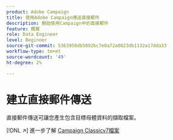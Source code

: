 ```yaml
---
product: Adobe Campaign
title: 使用Adobe Campaign傳送直接郵件
description: 開始使用Campaign中的直接郵件
feature: 概覽
role: Data Engineer
level: Beginner
source-git-commit: 5363950db5092bc7e0a72a0823db1132a17dda33
workflow-type: tm+mt
source-wordcount: '49'
ht-degree: 2%

---
```


# 建立直接郵件傳送

直接郵件傳送可讓您產生包含目標母體資料的擷取檔案。

[!DNL :arrow_upper_right:] 進一步了解 [Campaign Classicv7檔案](https://experienceleague.adobe.com/docs/campaign-classic/using/sending-messages/sending-direct-mail/about-direct-mail-channel.html)


